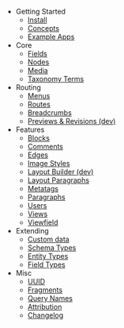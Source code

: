 <!-- _sidebar.md -->

- Getting Started
  - [Install](/)
  - [Concepts](start/concepts.md)
  - [Example Apps](misc/example-apps.md)
- Core
  - [Fields](core/fields.md)
  - [Nodes](core/nodes.md)
  - [Media](core/media.md)
  - [Taxonomy Terms](core/terms.md)
- Routing
  - [Menus](features/menus.md)
  - [Routes](features/routes.md)
  - [Breadcrumbs](features/breadcrumbs.md)
  - [Previews & Revisions (dev)](features/previews-revisions.md)
- Features
  - [Blocks](features/blocks.md)
  - [Comments](features/comments.md)
  - [Edges](features/edges.md)
  - [Image Styles](features/image-styles.md)
  - [Layout Builder (dev)](features/layout-builder.md)
  - [Layout Paragraphs](features/layout-paragraphs.md)
  - [Metatags](features/metatags.md)
  - [Paragraphs](features/paragraphs.md)
  - [Users](features/users.md)
  - [Views](features/views.md)
  - [Viewfield](features/viewfield.md)
- Extending
  - [Custom data](extending/custom_data.md)
  - [Schema Types](extending/schema_type.md)
  - [Entity Types](extending/entity_type.md)
  - [Field Types](extending/field_type.md)
- Misc
  - [UUID](misc/uuid.md)
  - [Fragments](misc/fragments.md)
  - [Query Names](misc/query-names.md)
  - [Attribution](misc/credit.md)
  - [Changelog](misc/changelog.md)
